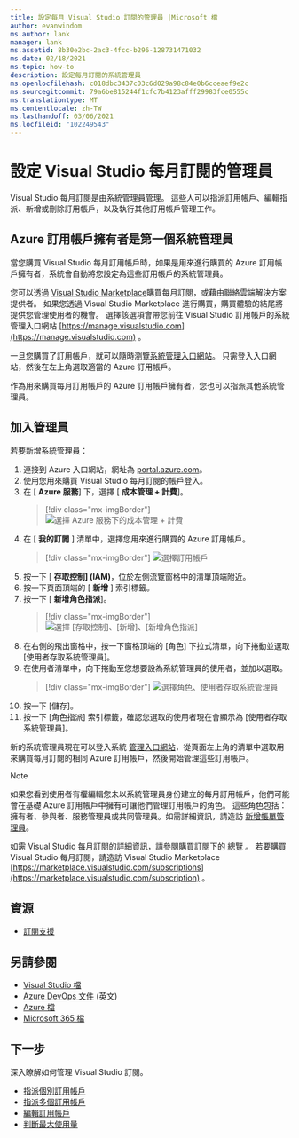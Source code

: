 ```yaml
---
title: 設定每月 Visual Studio 訂閱的管理員 |Microsoft 檔
author: evanwindom
ms.author: lank
manager: lank
ms.assetid: 8b30e2bc-2ac3-4fcc-b296-128731471032
ms.date: 02/18/2021
ms.topic: how-to
description: 設定每月訂閱的系統管理員
ms.openlocfilehash: c018dbc3437c03c6d029a98c84e0b6cceaef9e2c
ms.sourcegitcommit: 79a6be815244f1cfc7b4123afff29983fce0555c
ms.translationtype: MT
ms.contentlocale: zh-TW
ms.lasthandoff: 03/06/2021
ms.locfileid: "102249543"
---
```

# <a name="set-up-admins-for-visual-studio-monthly-subscriptions"></a>設定 Visual Studio 每月訂閱的管理員

Visual Studio 每月訂閱是由系統管理員管理。 這些人可以指派訂用帳戶、編輯指派、新增或刪除訂用帳戶，以及執行其他訂用帳戶管理工作。

## <a name="the-azure-subscription-owner-is-the-first-admin"></a>Azure 訂用帳戶擁有者是第一個系統管理員

當您購買 Visual Studio 每月訂用帳戶時，如果是用來進行購買的 Azure 訂用帳戶擁有者，系統會自動將您設定為這些訂用帳戶的系統管理員。

您可以透過 [Visual Studio Marketplace](https://marketplace.visualstudio.com/subscriptions)購買每月訂閱，或藉由聯絡雲端解決方案提供者。 如果您透過 Visual Studio Marketplace 進行購買，購買體驗的結尾將提供您管理使用者的機會。 選擇該選項會帶您前往 Visual Studio 訂用帳戶的系統管理入口網站 [https://manage.visualstudio.com](https://manage.visualstudio.com) 。

一旦您購買了訂用帳戶，就可以隨時瀏覽[系統管理入口網站](https://manage.visualstudio.com)。 只需登入入口網站，然後在左上角選取適當的 Azure 訂用帳戶。

作為用來購買每月訂用帳戶的 Azure 訂用帳戶擁有者，您也可以指派其他系統管理員。

## <a name="add-admins"></a>加入管理員

若要新增系統管理員：

1. 連接到 Azure 入口網站，網址為 [portal.azure.com](https://portal.azure.com)。
2. 使用您用來購買 Visual Studio 每月訂閱的帳戶登入。
3. 在 [ **Azure 服務**] 下，選擇 [ **成本管理 + 計費**]。
   > [!div class="mx-imgBorder"]
   > ![選擇 Azure 服務下的成本管理 + 計費](_img/cloud-admin/azure-cost-billing.png "從 Azure 服務群組選擇成本管理")
4. 在 [ **我的訂閱** ] 清單中，選擇您用來進行購買的 Azure 訂用帳戶。
   > [!div class="mx-imgBorder"]
   > ![選擇訂用帳戶](_img/cloud-admin/subscription-list.png "選擇您想要用來進行購買的 Azure 訂用帳戶。")
5. 按一下 [ **存取控制] (IAM)**，位於左側流覽窗格中的清單頂端附近。
6. 按一下頁面頂端的 [ **新增** ] 索引標籤。
7. 按一下 [ **新增角色指派**]。
   > [!div class="mx-imgBorder"]
   > ![選擇 [存取控制]、[新增]、[新增角色指派]](_img/cloud-admin/access-control-add.png "從左側清單中選擇 [存取控制]，然後選擇 [新增]。")
8. 在右側的飛出窗格中，按一下窗格頂端的 [角色] 下拉式清單，向下捲動並選取 [使用者存取系統管理員]。
9. 在使用者清單中，向下捲動至您想要設為系統管理員的使用者，並加以選取。 
   > [!div class="mx-imgBorder"]
   > ![選擇角色、使用者存取系統管理員](_img/cloud-admin/add-role-user-access-admin.png "選擇 [角色]，選取 [使用者存取系統管理員]，然後選取使用者的名稱，讓他們成為系統管理員。")
10. 按一下 [儲存]。
11. 按一下 [角色指派] 索引標籤，確認您選取的使用者現在會顯示為 [使用者存取系統管理員]。

新的系統管理員現在可以登入系統 [管理入口網站](https://manage.visualstudio.com)，從頁面左上角的清單中選取用來購買每月訂閱的相同 Azure 訂用帳戶，然後開始管理這些訂用帳戶。

> [!NOTE]
> 如果您看到使用者有權編輯您未以系統管理員身份建立的每月訂用帳戶，他們可能會在基礎 Azure 訂用帳戶中擁有可讓他們管理訂用帳戶的角色。 這些角色包括：擁有者、參與者、服務管理員或共同管理員。如需詳細資訊，請造訪 [新增帳單管理員](/azure/devops/organizations/billing/add-backup-billing-managers)。

如需 Visual Studio 每月訂閱的詳細資訊，請參閱購買訂閱下的 [總覽](vscloud-overview.md) 。 若要購買 Visual Studio 每月訂閱，請造訪 Visual Studio Marketplace [https://marketplace.visualstudio.com/subscriptions](https://marketplace.visualstudio.com/subscription) 。

## <a name="resources"></a>資源
- [訂閱支援](https://visualstudio.microsoft.com/subscriptions/support/)


## <a name="see-also"></a>另請參閱
- [Visual Studio 檔](/visualstudio/)
- [Azure DevOps 文件](/azure/devops/) \(英文\)
- [Azure 檔](/azure/)
- [Microsoft 365 檔](/microsoft-365/)

## <a name="next-steps"></a>下一步
深入瞭解如何管理 Visual Studio 訂閱。
- [指派個別訂用帳戶](assign-license.md)
- [指派多個訂用帳戶](assign-license-bulk.md)
- [編輯訂用帳戶](edit-license.md)
- [判斷最大使用量](maximum-usage.md)